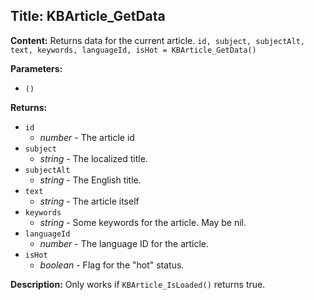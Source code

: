 ## Title: KBArticle_GetData

**Content:**
Returns data for the current article.
`id, subject, subjectAlt, text, keywords, languageId, isHot = KBArticle_GetData()`

**Parameters:**
- `()`

**Returns:**
- `id`
  - *number* - The article id
- `subject`
  - *string* - The localized title.
- `subjectAlt`
  - *string* - The English title.
- `text`
  - *string* - The article itself
- `keywords`
  - *string* - Some keywords for the article. May be nil.
- `languageId`
  - *number* - The language ID for the article.
- `isHot`
  - *boolean* - Flag for the "hot" status.

**Description:**
Only works if `KBArticle_IsLoaded()` returns true.
